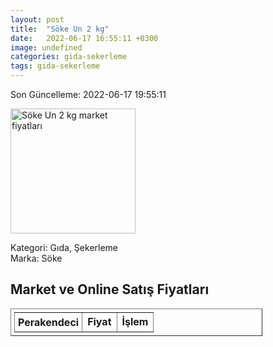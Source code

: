 ```yaml
---
layout: post
title:  "Söke Un 2 kg"
date:   2022-06-17 16:55:11 +0300
image: undefined
categories: gida-sekerleme
tags: gida-sekerleme
---
```


Son Güncelleme: 2022-06-17 19:55:11

<img src="undefined" width="200" alt="Söke Un 2 kg market fiyatları" />

Kategori: Gıda, Şekerleme
<br />
Marka: Söke

<h2>Market ve Online Satış Fiyatları</h2>

<table border="1" style="padding: 5px;width:80%;">
  <tr>
    <td style="padding: 5px;"><strong>Perakendeci</strong></td>
    <td><strong>Fiyat</strong></td>
    <td><strong>İşlem</strong></td>
  </tr>
  
</table>
